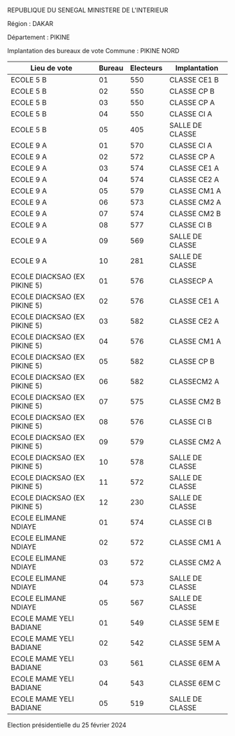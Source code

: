 REPUBLIQUE DU SENEGAL MINISTERE DE L'INTERIEUR

Région : DAKAR

Département : PIKINE

Implantation des bureaux de vote Commune : PIKINE NORD

| Lieu de vote | Bureau | Electeurs | Implantation |
| - | - | - | - |
| ECOLE 5 B | 01 | 550 | CLASSE CE1 B |
| ECOLE 5 B | 02 | 550 | CLASSE CP B |
| ECOLE 5 B | 03 | 550 | CLASSE CP A |
| ECOLE 5 B | 04 | 550 | CLASSE CI A |
| ECOLE 5 B | 05 | 405 | SALLE DE CLASSE |
| ECOLE 9 A | 01 | 570 | CLASSE CI A |
| ECOLE 9 A | 02 | 572 | CLASSE CP A |
| ECOLE 9 A | 03 | 574 | CLASSE CE1 A |
| ECOLE 9 A | 04 | 574 | CLASSE CE2 A |
| ECOLE 9 A | 05 | 579 | CLASSE CM1 A |
| ECOLE 9 A | 06 | 573 | CLASSE CM2 A |
| ECOLE 9 A | 07 | 574 | CLASSE CM2 B |
| ECOLE 9 A | 08 | 577 | CLASSE CI B |
| ECOLE 9 A | 09 | 569 | SALLE DE CLASSE |
| ECOLE 9 A | 10 | 281 | SALLE DE CLASSE |
| ECOLE DIACKSAO (EX PIKINE 5) | 01 | 576 | CLASSECP A |
| ECOLE DIACKSAO (EX PIKINE 5) | 02 | 576 | CLASSE CE1 A |
| ECOLE DIACKSAO (EX PIKINE 5) | 03 | 582 | CLASSE CE2 A |
| ECOLE DIACKSAO (EX PIKINE 5) | 04 | 576 | CLASSE CM1 A |
| ECOLE DIACKSAO (EX PIKINE 5) | 05 | 582 | CLASSE CP B |
| ECOLE DIACKSAO (EX PIKINE 5) | 06 | 582 | CLASSECM2 A |
| ECOLE DIACKSAO (EX PIKINE 5) | 07 | 575 | CLASSE CM2 B |
| ECOLE DIACKSAO (EX PIKINE 5) | 08 | 576 | CLASSE CI B |
| ECOLE DIACKSAO (EX PIKINE 5) | 09 | 579 | CLASSE CM2 A |
| ECOLE DIACKSAO (EX PIKINE 5) | 10 | 578 | SALLE DE CLASSE |
| ECOLE DIACKSAO (EX PIKINE 5) | 11 | 572 | SALLE DE CLASSE |
| ECOLE DIACKSAO (EX PIKINE 5) | 12 | 230 | SALLE DE CLASSE |
| ECOLE ELIMANE NDIAYE | 01 | 574 | CLASSE CI B |
| ECOLE ELIMANE NDIAYE | 02 | 572 | CLASSE CM1 A |
| ECOLE ELIMANE NDIAYE | 03 | 572 | CLASSE CM2 A |
| ECOLE ELIMANE NDIAYE | 04 | 573 | SALLE DE CLASSE |
| ECOLE ELIMANE NDIAYE | 05 | 567 | SALLE DE CLASSE |
| ECOLE MAME YELI BADIANE | 01 | 549 | CLASSE 5EM E |
| ECOLE MAME YELI BADIANE | 02 | 542 | CLASSE 5EM A |
| ECOLE MAME YELI BADIANE | 03 | 561 | CLASSE 6EM A |
| ECOLE MAME YELI BADIANE | 04 | 543 | CLASSE 6EM C |
| ECOLE MAME YELI BADIANE | 05 | 519 | SALLE DE CLASSE |

<!-- PageNumber="16/25" -->

Election présidentielle du 25 février 2024
